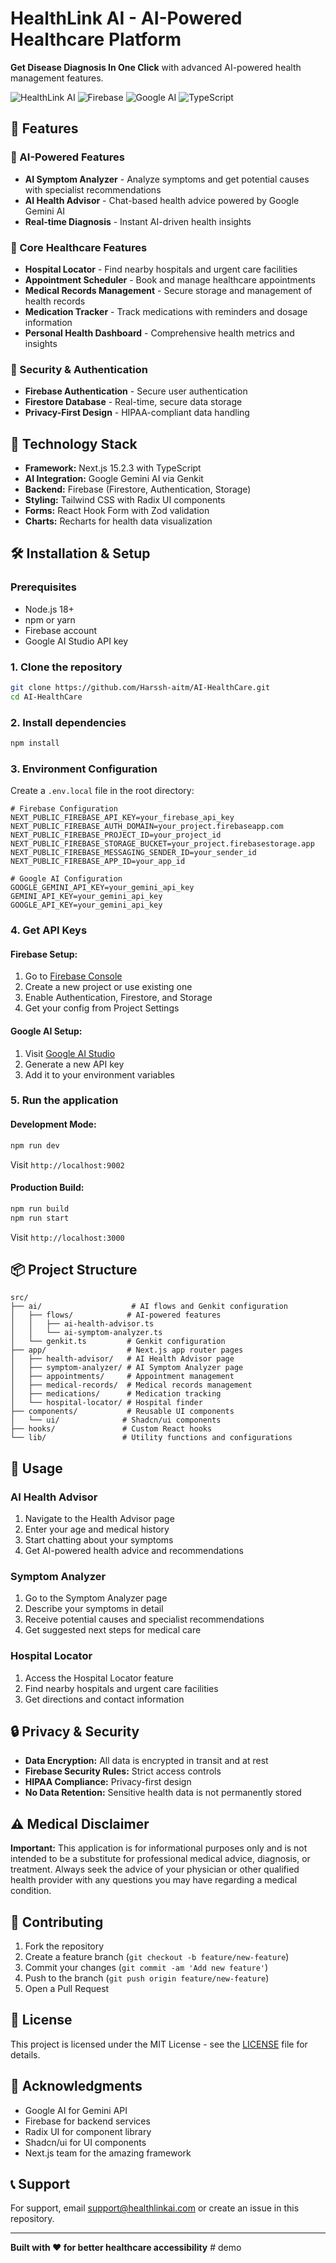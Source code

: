# HealthLink AI - AI-Powered Healthcare Platform

**Get Disease Diagnosis In One Click** with advanced AI-powered health management features.

![HealthLink AI](https://img.shields.io/badge/Next.js-15.2.3-blue) ![Firebase](https://img.shields.io/badge/Firebase-11.8.1-orange) ![Google AI](https://img.shields.io/badge/Google%20AI-Gemini-green) ![TypeScript](https://img.shields.io/badge/TypeScript-5.0-blue)

## 🏥 Features

### 🤖 AI-Powered Features
- **AI Symptom Analyzer** - Analyze symptoms and get potential causes with specialist recommendations
- **AI Health Advisor** - Chat-based health advice powered by Google Gemini AI
- **Real-time Diagnosis** - Instant AI-driven health insights

### 📱 Core Healthcare Features
- **Hospital Locator** - Find nearby hospitals and urgent care facilities
- **Appointment Scheduler** - Book and manage healthcare appointments
- **Medical Records Management** - Secure storage and management of health records
- **Medication Tracker** - Track medications with reminders and dosage information
- **Personal Health Dashboard** - Comprehensive health metrics and insights

### 🔐 Security & Authentication
- **Firebase Authentication** - Secure user authentication
- **Firestore Database** - Real-time, secure data storage
- **Privacy-First Design** - HIPAA-compliant data handling

## 🚀 Technology Stack

- **Framework:** Next.js 15.2.3 with TypeScript
- **AI Integration:** Google Gemini AI via Genkit
- **Backend:** Firebase (Firestore, Authentication, Storage)
- **Styling:** Tailwind CSS with Radix UI components
- **Forms:** React Hook Form with Zod validation
- **Charts:** Recharts for health data visualization

## 🛠️ Installation & Setup

### Prerequisites
- Node.js 18+ 
- npm or yarn
- Firebase account
- Google AI Studio API key

### 1. Clone the repository
```bash
git clone https://github.com/Harssh-aitm/AI-HealthCare.git
cd AI-HealthCare
```

### 2. Install dependencies
```bash
npm install
```

### 3. Environment Configuration
Create a `.env.local` file in the root directory:

```env
# Firebase Configuration
NEXT_PUBLIC_FIREBASE_API_KEY=your_firebase_api_key
NEXT_PUBLIC_FIREBASE_AUTH_DOMAIN=your_project.firebaseapp.com
NEXT_PUBLIC_FIREBASE_PROJECT_ID=your_project_id
NEXT_PUBLIC_FIREBASE_STORAGE_BUCKET=your_project.firebasestorage.app
NEXT_PUBLIC_FIREBASE_MESSAGING_SENDER_ID=your_sender_id
NEXT_PUBLIC_FIREBASE_APP_ID=your_app_id

# Google AI Configuration
GOOGLE_GEMINI_API_KEY=your_gemini_api_key
GEMINI_API_KEY=your_gemini_api_key
GOOGLE_API_KEY=your_gemini_api_key
```

### 4. Get API Keys

#### Firebase Setup:
1. Go to [Firebase Console](https://console.firebase.google.com/)
2. Create a new project or use existing one
3. Enable Authentication, Firestore, and Storage
4. Get your config from Project Settings

#### Google AI Setup:
1. Visit [Google AI Studio](https://aistudio.google.com/app/apikey)
2. Generate a new API key
3. Add it to your environment variables

### 5. Run the application

#### Development Mode:
```bash
npm run dev
```
Visit `http://localhost:9002`

#### Production Build:
```bash
npm run build
npm run start
```
Visit `http://localhost:3000`

## 📦 Project Structure

```
src/
├── ai/                    # AI flows and Genkit configuration
│   ├── flows/            # AI-powered features
│   │   ├── ai-health-advisor.ts
│   │   └── ai-symptom-analyzer.ts
│   └── genkit.ts         # Genkit configuration
├── app/                  # Next.js app router pages
│   ├── health-advisor/   # AI Health Advisor page
│   ├── symptom-analyzer/ # AI Symptom Analyzer page
│   ├── appointments/     # Appointment management
│   ├── medical-records/  # Medical records management
│   ├── medications/      # Medication tracking
│   └── hospital-locator/ # Hospital finder
├── components/           # Reusable UI components
│   └── ui/              # Shadcn/ui components
├── hooks/               # Custom React hooks
└── lib/                 # Utility functions and configurations
```

## 🎯 Usage

### AI Health Advisor
1. Navigate to the Health Advisor page
2. Enter your age and medical history
3. Start chatting about your symptoms
4. Get AI-powered health advice and recommendations

### Symptom Analyzer
1. Go to the Symptom Analyzer page
2. Describe your symptoms in detail
3. Receive potential causes and specialist recommendations
4. Get suggested next steps for medical care

### Hospital Locator
1. Access the Hospital Locator feature
2. Find nearby hospitals and urgent care facilities
3. Get directions and contact information

## 🔒 Privacy & Security

- **Data Encryption:** All data is encrypted in transit and at rest
- **Firebase Security Rules:** Strict access controls
- **HIPAA Compliance:** Privacy-first design
- **No Data Retention:** Sensitive health data is not permanently stored

## ⚠️ Medical Disclaimer

**Important:** This application is for informational purposes only and is not intended to be a substitute for professional medical advice, diagnosis, or treatment. Always seek the advice of your physician or other qualified health provider with any questions you may have regarding a medical condition.

## 🤝 Contributing

1. Fork the repository
2. Create a feature branch (`git checkout -b feature/new-feature`)
3. Commit your changes (`git commit -am 'Add new feature'`)
4. Push to the branch (`git push origin feature/new-feature`)
5. Open a Pull Request

## 📝 License

This project is licensed under the MIT License - see the [LICENSE](LICENSE) file for details.

## 🙏 Acknowledgments

- Google AI for Gemini API
- Firebase for backend services
- Radix UI for component library
- Shadcn/ui for UI components
- Next.js team for the amazing framework

## 📞 Support

For support, email support@healthlinkai.com or create an issue in this repository.

---

**Built with ❤️ for better healthcare accessibility** #   d e m o  
 